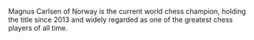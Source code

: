 Magnus Carlsen of Norway is the current world chess champion, holding the title since 2013 and widely regarded as one of the greatest chess players of all time.
